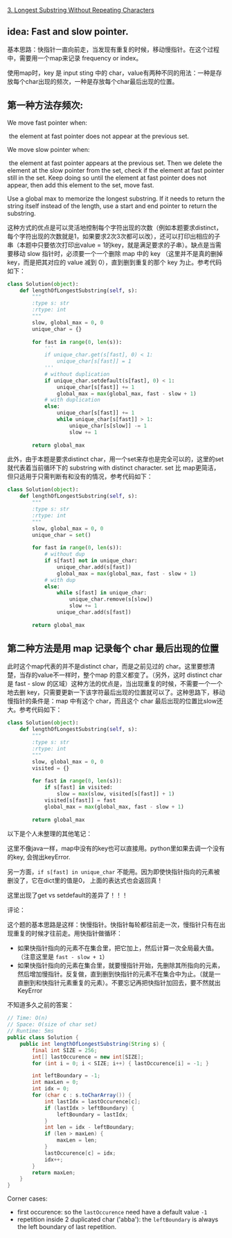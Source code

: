 [3. Longest Substring Without Repeating Characters](https://leetcode.com/problems/longest-substring-without-repeating-characters/)

## idea: Fast and slow pointer. 

基本思路：快指针一直向前走，当发现有重复的时候，移动慢指针。在这个过程中，需要用一个map来记录 frequency or index。

使用map时，key 是 input sting 中的 char，value有两种不同的用法：一种是存放每个char出现的频次，一种是存放每个char最后出现的位置。

## 第一种方法存频次:

We move fast pointer when:

​	the element at fast pointer does not appear at the previous set.

We move slow pointer when:

​	the element at fast pointer appears at the previous set. Then we delete the element at the slow pointer from the set, check if the element at fast pointer still in the set. Keep doing so until the element at fast pointer does not appear, then add this element to the set, move fast.

Use a global max to memorize the longest substring. If it needs to return the string itself instead of the length, use a start and end pointer to return the substring.

这种方式的优点是可以灵活地控制每个字符出现的次数（例如本题要求distinct，每个字符出现的次数就是1，如果要求2次3次都可以改），还可以打印出相应的子串（本题中只要依次打印出value = 1的key，就是满足要求的子串）。缺点是当需要移动 slow 指针时，必须要一个一个删除 map 中的 key （这里并不是真的删掉key，而是把其对应的 value 减到 0），直到删到重复的那个 key 为止。参考代码如下：

```python
class Solution(object):
    def lengthOfLongestSubstring(self, s):
        """
        :type s: str
        :rtype: int
        """
        slow, global_max = 0, 0
        unique_char = {}
        
        for fast in range(0, len(s)):
            '''
            if unique_char.get(s[fast], 0) < 1:
                unique_char[s[fast]] = 1
            '''
            # without duplication
            if unique_char.setdefault(s[fast], 0) < 1:
                unique_char[s[fast]] += 1
                global_max = max(global_max, fast - slow + 1)
            # with duplication
            else:
                unique_char[s[fast]] += 1
                while unique_char[s[fast]] > 1:
                    unique_char[s[slow]] -= 1
                    slow += 1
        
        return global_max  
```



此外，由于本题是要求distinct char，用一个set来存也是完全可以的，这里的set就代表着当前循环下的 substring with distinct character. set 比 map更简洁，但只适用于只需判断有和没有的情况，参考代码如下：

```python
class Solution(object):
    def lengthOfLongestSubstring(self, s):
        """
        :type s: str
        :rtype: int
        """
        slow, global_max = 0, 0
        unique_char = set()
        
        for fast in range(0, len(s)):
            # without dup
            if s[fast] not in unique_char:
                unique_char.add(s[fast])
                global_max = max(global_max, fast - slow + 1)
            # with dup
            else:
                while s[fast] in unique_char:
                    unique_char.remove(s[slow])
                    slow += 1
                unique_char.add(s[fast])
        
        return global_max 
```



## 第二种方法是用 map 记录每个 char 最后出现的位置

此时这个map代表的并不是distinct char，而是之前见过的 char。这里要想清楚，当存的value不一样时，整个map 的意义都变了。（另外，这时 distinct char 是 fast - slow 的区域）这种方法的优点是，当出现重复的时候，不需要一个一个地去删 key，只需要更新一下该字符最后出现的位置就可以了。这种思路下，移动慢指针的条件是：map 中有这个 char，而且这个 char 最后出现的位置比slow还大。参考代码如下：

```python
class Solution(object):
    def lengthOfLongestSubstring(self, s):
        """
        :type s: str
        :rtype: int
        """      
        slow, global_max = 0, 0
        visited = {}
        
        for fast in range(0, len(s)):
            if s[fast] in visited:
                slow = max(slow, visited[s[fast]] + 1)
            visited[s[fast]] = fast
            global_max = max(global_max, fast - slow + 1)
        
        return global_max
```







以下是个人未整理的其他笔记：

这里不像java一样，map中没有的key也可以直接用。python里如果去调一个没有的key, 会抛出keyError.

另一方面，`if s[fast] in unique_char` 不能用。因为即使快指针指向的元素被删没了，它在dict里的值是0， 上面的表达式也会返回真！

这里出现了get vs setdefault的差异了！！！

评论：

这个题的基本思路是这样：快慢指针。快指针每轮都往前走一次，慢指针只有在出现重复的时候才往前走。用快指针做循环：

- 如果快指针指向的元素不在集合里，把它加上，然后计算一次全局最大值。（注意这里是 `fast - slow + 1`）
- 如果快指针指向的元素在集合里，就要慢指针开始，先删除其所指向的元素，然后增加慢指针。反复做，直到删到快指针的元素不在集合中为止。（就是一直删到和快指针元素重复的元素）。不要忘记再把快指针加回去，要不然就出KeyError






不知道多久之前的答案：

```java
// Time: O(n)
// Space: O(size of char set)
// Runtime: 5ms
public class Solution {
    public int lengthOfLongestSubstring(String s) {
        final int SIZE = 256;
        int[] lastOccurence = new int[SIZE];
        for (int i = 0; i < SIZE; i++) { lastOccurence[i] = -1; }

        int leftBoundary = -1;
        int maxLen = 0;
        int idx = 0;
        for (char c : s.toCharArray()) {
            int lastIdx = lastOccurence[c];
            if (lastIdx > leftBoundary) {
                leftBoundary = lastIdx;
            }
            int len = idx - leftBoundary;
            if (len > maxLen) {
                maxLen = len;
            }
            lastOccurence[c] = idx;
            idx++;
        }
        return maxLen;
    }
}
```

Corner cases:
- first occurence: so the `lastOccurence` need have a default value `-1`
- repetition inside 2 duplicated char ('abba'): the `leftBoundary` is always the left boundary of last repetition.
